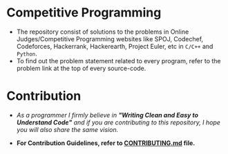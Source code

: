 # Competitive Programming
* The repository consist of solutions to the problems in Online Judges/Competitive Programming websites like SPOJ, Codechef, Codeforces, Hackerrank, Hackerearth, Project Euler, etc in `C/C++` and `Python`.
* To find out the problem statement related to every program, refer to the problem link at the top of every source-code.  

# Contribution  
*   *As a programmer I firmly believe in **"Writing Clean and Easy to Understand Code"** and if you are contributing to this repository, I hope you will also share the same vision.*

*   **For Contribution Guidelines, refer to [CONTRIBUTING.md](https://github.com/strikersps/Competitive-Programming/blob/master/CONTRIBUTING.md) file.**
